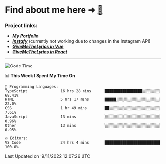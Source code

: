 # Find about me here ➜ [🧑](https://pauabella.dev)

### Project links:
- ***[My Portfolio](https://pauabella.dev)***
- ***[Instafy](https://instafy.me)*** (currently not working due to changes in the Instagram API)
- ***[GiveMeTheLyrics in Vue](https://lyrics.pauabella.dev)***
- ***[GiveMeTheLyrics in React](https://pauabella.dev/GiveMeTheLyrics)***

---
<!--START_SECTION:waka-->
![Code Time](http://img.shields.io/badge/Code%20Time-1%2C656%20hrs%2039%20mins-blue)

📊 **This Week I Spent My Time On** 

```text
💬 Programming Languages: 
TypeScript               16 hrs 28 mins      █████████████████░░░░░░░░   68.41% 
HTML                     5 hrs 17 mins       █████░░░░░░░░░░░░░░░░░░░░   22.0% 
CSS                      1 hr 49 mins        ██░░░░░░░░░░░░░░░░░░░░░░░   7.61% 
JavaScript               13 mins             ░░░░░░░░░░░░░░░░░░░░░░░░░   0.96% 
Other                    13 mins             ░░░░░░░░░░░░░░░░░░░░░░░░░   0.95%

🔥 Editors: 
VS Code                  24 hrs 4 mins       █████████████████████████   100.0%

```


 Last Updated on 19/11/2022 12:07:26 UTC
<!--END_SECTION:waka-->
